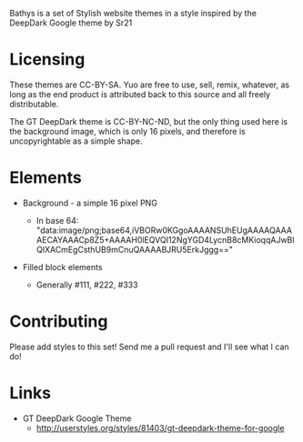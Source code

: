 Bathys is a set of Stylish website themes in a style inspired by the 
DeepDark Google theme by Sr21

# Licensing

These themes are CC-BY-SA. Yuo are free to use, sell, remix, whatever, as long
as the end product is attributed back to this source and all freely distributable.

The GT DeepDark theme is CC-BY-NC-ND, but the only thing used here is the 
background image, which is only 16 pixels, and therefore is uncopyrightable 
as a simple shape.

# Elements

 * Background - a simple 16 pixel PNG
     * In base 64: "data:image/png;base64,iVBORw0KGgoAAAANSUhEUgAAAAQAAAAECAYAAACp8Z5+AAAAH0lEQVQI12NgYGD4LycnB8cMKioqqAJwBlQlXACmEgCsthUB9mCnuQAAAABJRU5ErkJggg=="
     
 * Filled block elements
     * Generally #111, #222, #333
     
# Contributing

Please add styles to this set! Send me a pull request and I'll see what I can do!

# Links

 * GT DeepDark Google Theme
     * http://userstyles.org/styles/81403/gt-deepdark-theme-for-google
     
     

